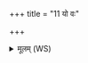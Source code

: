 +++
title = "11 यो वः"

+++
<details><summary>मूलम् (WS)</summary>

यो वः शुष्मो हृदयेष्वन्तर्या आक्फूतिर्मनसि प्रविष्टा ।  
तान्त्सीवयामि हविषा घृतेन मयि सजाता रमतिर्वो अस्तु ॥ १२ ॥
</details>